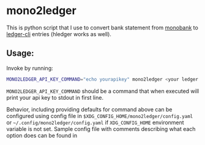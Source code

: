 # mono2ledger
This is python script that I use to convert bank statement from
[monobank](https://monobank.ua/) to [ledger-cli](https://www.ledger-cli.org/)
entries (hledger works as well).

## Usage:
Invoke by running:
```sh
MONO2LEDGER_API_KEY_COMMAND="echo yourapikey" mono2ledger <your ledger file>
```
`MONO2LEDGER_API_KEY_COMMAND` should be a command that when executed will print
your api key to stdout in first line.

Behavior, including providing defaults for command above can be configured using
config file in `$XDG_CONFIG_HOME/mono2ledger/config.yaml` or
`~/.config/mono2ledger/config.yaml` if `XDG_CONFIG_HOME` environment variable is
not set. Sample config file with comments describing what each option does can
be found in [](config.toml)

